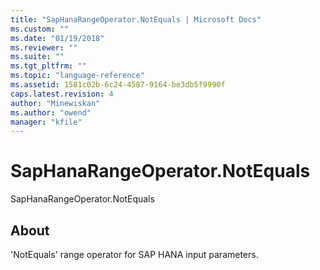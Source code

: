 ```yaml
---
title: "SapHanaRangeOperator.NotEquals | Microsoft Docs"
ms.custom: ""
ms.date: "01/19/2018"
ms.reviewer: ""
ms.suite: ""
ms.tgt_pltfrm: ""
ms.topic: "language-reference"
ms.assetid: 1581c02b-6c24-4587-9164-be3db5f9990f
caps.latest.revision: 4
author: "Minewiskan"
ms.author: "owend"
manager: "kfile"
---
```

# SapHanaRangeOperator.NotEquals
SapHanaRangeOperator.NotEquals  
  
## About  
'NotEquals' range operator for SAP HANA input parameters.  
  
